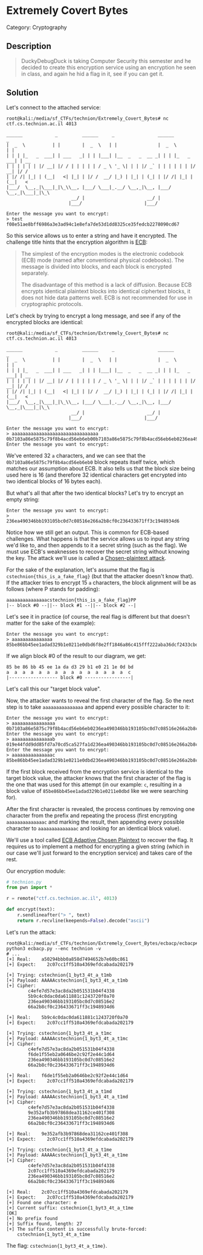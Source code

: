 # Extremely Covert Bytes
Category: Cryptography

## Description
> DuckyDebugDuck is taking Computer Security this semester and he decided to create this encryption service using an encryption he seen in class, and again he hid a flag in it, see if you can get it.

## Solution

Let's connect to the attached service:

```console
root@kali:/media/sf_CTFs/technion/Extremely_Covert_Bytes# nc ctf.cs.technion.ac.il 4013

______            _         ______     _                ______            _
|  _  \          | |        |  _  \   | |               |  _  \          | |
| | | |_   _  ___| | ___   _| | | |___| |__  _   _  __ _| | | |_   _  ___| | __
| | | | | | |/ __| |/ / | | | | | / _ \ '_ \| | | |/ _` | | | | | | |/ __| |/ /
| |/ /| |_| | (__|   <| |_| | |/ /  __/ |_) | |_| | (_| | |/ /| |_| | (__|   <
|___/  \__,_|\___|_|\_\\__, |___/ \___|_.__/ \__,_|\__, |___/  \__,_|\___|_|\_\
                        __/ |                       __/ |
                       |___/                       |___/

Enter the message you want to encrypt:
> test
f08e51ae8bff6986a3e3ad94c1e8efa7de53d1dd8325ce35fedcb2278090cd67
```

So this service allows us to enter a string and have it encrypted. The challenge title hints that the encryption algorithm is [ECB](https://en.wikipedia.org/wiki/Block_cipher_mode_of_operation#ECB):

> The simplest of the encryption modes is the electronic codebook (ECB) mode (named after conventional physical codebooks). The message is divided into blocks, and each block is encrypted separately.
> 
> The disadvantage of this method is a lack of diffusion. Because ECB encrypts identical plaintext blocks into identical ciphertext blocks, it does not hide data patterns well. ECB is not recommended for use in cryptographic protocols.

Let's check by trying to encrypt a long message, and see if any of the encrypted blocks are identical:

```console
root@kali:/media/sf_CTFs/technion/Extremely_Covert_Bytes# nc ctf.cs.technion.ac.il 4013

______            _         ______     _                ______            _
|  _  \          | |        |  _  \   | |               |  _  \          | |
| | | |_   _  ___| | ___   _| | | |___| |__  _   _  __ _| | | |_   _  ___| | __
| | | | | | |/ __| |/ / | | | | | / _ \ '_ \| | | |/ _` | | | | | | |/ __| |/ /
| |/ /| |_| | (__|   <| |_| | |/ /  __/ |_) | |_| | (_| | |/ /| |_| | (__|   <
|___/  \__,_|\___|_|\_\\__, |___/ \___|_.__/ \__,_|\__, |___/  \__,_|\___|_|\_\
                        __/ |                       __/ |
                       |___/                       |___/

Enter the message you want to encrypt:
> aaaaaaaaaaaaaaaaaaaaaaaaaaaaaaaa
0b7103a86e5875c79f8b4acd56eb6eb00b7103a86e5875c79f8b4acd56eb6eb0236ea490346bb193105bc0d7c08516e266a2b8cf0c236433671ff3c1948934d6
Enter the message you want to encrypt:
```

We've entered 32 `a` characters, and we can see that the `0b7103a86e5875c79f8b4acd56eb6eb0` block repeats itself twice, which matches our assumption about ECB. It also tells us that the block size being used here is 16 (and therefore 32 identical characters get encrypted into two identical blocks of 16 bytes each).

But what's all that after the two identical blocks? Let's try to encrypt an empty string:

```console
Enter the message you want to encrypt:
>
236ea490346bb193105bc0d7c08516e266a2b8cf0c236433671ff3c1948934d6
```

Notice how we still get an output. This is common for ECB-based challenges. What happens is that the service allows us to input any string we'd like to, and then appends to it a secret string (such as the flag). We must use ECB's weaknesses to recover the secret string without knowing the key. The attack we'll use is called a [Chosen-plaintext attack](https://en.wikipedia.org/wiki/Chosen-plaintext_attack).

For the sake of the explanation, let's assume that the flag is `cstechnion{this_is_a_fake_flag}` (but that the attacker doesn't know that). If the attacker tries to encrypt 15 `a` characters, the block alignment will be as follows (where P stands for padding):

```
aaaaaaaaaaaaaaacstechnion{this_is_a_fake_flag}PP
|-- block #0 --||-- block #1 --||-- block #2 --|
```

Let's see it in practice (of course, the real flag is different but that doesn't matter for the sake of the example):
```console
Enter the message you want to encrypt:
> aaaaaaaaaaaaaaa
85be86bb45ee1adad329b1e0211e0dbd6f8e2ff1846a86c415fff222aba36dcf2433cbd5ad330b0537dfe01585021f53
```

If we align block #0 of the result to our diagram, we get:
```
85 be 86 bb 45 ee 1a da d3 29 b1 e0 21 1e 0d bd
a  a  a  a  a  a  a  a  a  a  a  a  a  a  a  c 
|------------------ block #0 -----------------|
```

Let's call this our "target block value".

Now, the attacker wants to reveal the first character of the flag. So the next step is to take `aaaaaaaaaaaaaaa` and append every possible character to it:

```console
Enter the message you want to encrypt:
> aaaaaaaaaaaaaaaa
0b7103a86e5875c79f8b4acd56eb6eb0236ea490346bb193105bc0d7c08516e266a2b8cf0c236433671ff3c1948934d6
Enter the message you want to encrypt:
> aaaaaaaaaaaaaaab
019e44fdd9dd85fd7a70cd5ca527fa1d236ea490346bb193105bc0d7c08516e266a2b8cf0c236433671ff3c1948934d6
Enter the message you want to encrypt:
> aaaaaaaaaaaaaaac
85be86bb45ee1adad329b1e0211e0dbd236ea490346bb193105bc0d7c08516e266a2b8cf0c236433671ff3c1948934d6
```

If the first block received from the encryption service is identical to the target block value, the attacker knows that the first character of the flag is the one that was used for this attempt (in our example: `c`, resulting in a block value of `85be86bb45ee1adad329b1e0211e0dbd` like we were searching for).

After the first character is revealed, the process continues by removing one character from the prefix and repeating the process (first encrypting `aaaaaaaaaaaaaac` and marking the result, then appending every possible character to `aaaaaaaaaaaaaac` and looking for an identical block value).

We'll use a tool called [ECB Adaptive Chosen Plaintext](https://github.com/tabneib/ecbacp) to recover the flag. It requires us to implement a method for encrypting a given string (which in our case we'll just forward to the encryption service) and takes care of the rest.

Our encryption module:
```python
# technion.py
from pwn import *

r = remote("ctf.cs.technion.ac.il", 4013)

def encrypt(text):
    r.sendlineafter("> ", text)
    return r.recvline(keepends=False).decode("ascii")
```

Let's run the attack:
```console
root@kali:/media/sf_CTFs/technion/Extremely_Covert_Bytes/ecbacp/ecbacp# python3 ecbacp.py --enc technion -v
# ...
[+] Real:    a50294bbb0a858d7494652b7e60bc861
[+] Expect:    2c07cc1ff510a4369efdcabada202179

[+] Trying: cstechnion{1_byt3_4t_a_t1mb
[+] Payload: AAAAAcstechnion{1_byt3_4t_a_t1mb
[+] Cipher:
        c4efe7d57e3ac8da2b051531b04f4338
        5b9c4c0dac0da611881c1243720f0a70
        236ea490346bb193105bc0d7c08516e2
        66a2b8cf0c236433671ff3c1948934d6

[+] Real:    5b9c4c0dac0da611881c1243720f0a70
[+] Expect:    2c07cc1ff510a4369efdcabada202179

[+] Trying: cstechnion{1_byt3_4t_a_t1mc
[+] Payload: AAAAAcstechnion{1_byt3_4t_a_t1mc
[+] Cipher:
        c4efe7d57e3ac8da2b051531b04f4338
        f6de1f55eb2a0646be2c92f2e44c1d64
        236ea490346bb193105bc0d7c08516e2
        66a2b8cf0c236433671ff3c1948934d6

[+] Real:    f6de1f55eb2a0646be2c92f2e44c1d64
[+] Expect:    2c07cc1ff510a4369efdcabada202179

[+] Trying: cstechnion{1_byt3_4t_a_t1md
[+] Payload: AAAAAcstechnion{1_byt3_4t_a_t1md
[+] Cipher:
        c4efe7d57e3ac8da2b051531b04f4338
        9e352afb3b97868dea31162ce401f308
        236ea490346bb193105bc0d7c08516e2
        66a2b8cf0c236433671ff3c1948934d6

[+] Real:    9e352afb3b97868dea31162ce401f308
[+] Expect:    2c07cc1ff510a4369efdcabada202179

[+] Trying: cstechnion{1_byt3_4t_a_t1me
[+] Payload: AAAAAcstechnion{1_byt3_4t_a_t1me
[+] Cipher:
        c4efe7d57e3ac8da2b051531b04f4338
        2c07cc1ff510a4369efdcabada202179
        236ea490346bb193105bc0d7c08516e2
        66a2b8cf0c236433671ff3c1948934d6

[+] Real:    2c07cc1ff510a4369efdcabada202179
[+] Expect:    2c07cc1ff510a4369efdcabada202179
[+] Found one character: e
[+] Current suffix: cstechnion{1_byt3_4t_a_t1me
[OK]
[+] No prefix found
[+] Suffix found, length: 27
[+] The suffix content is successfully brute-forced:
    cstechnion{1_byt3_4t_a_t1me
```

The flag: `cstechnion{1_byt3_4t_a_t1me}`.